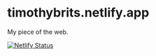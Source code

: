 # timothybrits.netlify.app

My piece of the web.

[![Netlify Status](https://api.netlify.com/api/v1/badges/f9516d4f-e5a2-4501-945c-409011dca610/deploy-status)](https://app.netlify.com/sites/timothybrits/deploys)
